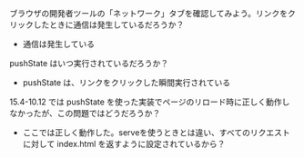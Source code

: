 ブラウザの開発者ツールの「ネットワーク」タブを確認してみよう。リンクをクリックしたときに通信は発生しているだろうか？
- 通信は発生している

pushState はいつ実行されているだろうか？
- pushState は、リンクをクリックした瞬間実行されている

15.4-10.12 では pushState を使った実装でページのリロード時に正しく動作しなかったが、この問題ではどうだろうか？
- ここでは正しく動作した。serveを使うときとは違い、すべてのリクエストに対して index.html を返すように設定されているから？